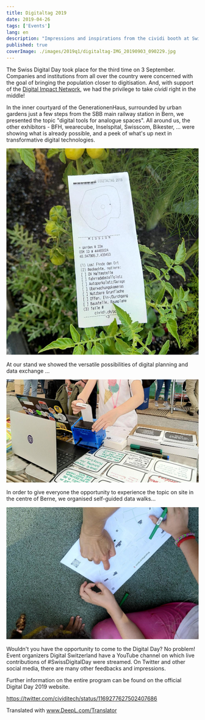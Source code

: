 ```yaml
---
title: Digitaltag 2019
date: 2019-04-26
tags: ['Events']
lang: en
description: "Impressions and inspirations from the cividi booth at Swiss Digital Day 2019"
published: true
coverImage: ./images/2019q1/digitaltag-IMG_20190903_090229.jpg
---
```


The Swiss Digital Day took place for the third time on 3 September. Companies and institutions from all over the country were concerned with the goal of bringing the population closer to digitisation. And, with support of the [Digital Impact Network](https://www.digitalimpact.ch), we had the privilege to take *cividi* right in the middle!

In the inner courtyard of the GenerationenHaus, surrounded by urban gardens just a few steps from the SBB main railway station in Bern, we presented the topic "digital tools for analogue spaces". All around us, the other exhibitors - BFH, wearecube, Inselspital, Swisscom, Bikester, ... were showing what is already possible, and a peek of what's up next in transformative digital technologies.

![](./images/2019q1/digitaltag-IMG_20190903_163057.jpg)

At our stand we showed the versatile possibilities of digital planning and data exchange ...

![](./images/2019q1/digitaltag-IMG_20190903_162113.jpg)

In order to give everyone the opportunity to experience the topic on site in the centre of Berne, we organised self-guided data walks...

![](./images/2019q1/digitaltag-IMG_20190903_170636.jpg)

Wouldn't you have the opportunity to come to the Digital Day? No problem! Event organizers Digital Switzerland have a YouTube channel on which live contributions of #SwissDigitalDay were streamed. On Twitter and other social media, there are many other feedbacks and impressions.

Further information on the entire program can be found on the official Digital Day 2019 website.

https://twitter.com/cividitech/status/1169277627502407686

Translated with www.DeepL.com/Translator
